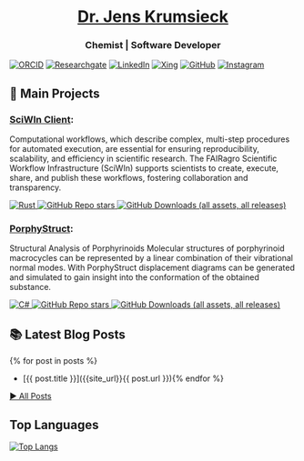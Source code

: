 <h1 align="center"><a href="https://jenskrumsieck.de">Dr. Jens Krumsieck</a></h1>
<h3 align="center">Chemist | Software Developer </h3>

[![ORCID](https://img.shields.io/badge/ORCID-a6ce39?logo=orcid&logoColor=white)](https://orcid.org/0000-0001-6242-5846)
[![Researchgate](https://img.shields.io/badge/Researchgate-00ccbb?logo=researchgate&logoColor=white)](https://www.researchgate.net/profile/Jens-Krumsieck)
[![LinkedIn](https://img.shields.io/badge/LinkedIn-0A66C2?logo=linkedin&logoColor=white)](https://www.linkedin.com/in/jenskrumsieck)
[![Xing](https://img.shields.io/badge/Xing-026466?logo=xing&logoColor=white)](https://www.xing.com/profile/Jens_Krumsieck)
[![GitHub](https://img.shields.io/badge/GitHub-333333?logo=github&logoColor=white)](https://github.com/JensKrumsieck)
[![Instagram](https://img.shields.io/badge/Instagram-DD2A7B?logo=instagram&logoColor=white)](https://www.instagram.com/jens.ation/)


## 🚀 Main Projects

### [SciWIn Client](https://github.com/fairagro/m4.4_sciwin_client):

Computational workflows, which describe complex, multi-step procedures for automated execution, are essential for ensuring reproducibility, scalability, and efficiency in scientific research. The FAIRagro Scientific Workflow Infrastructure (SciWIn) supports scientists to create, execute, share, and publish these workflows, fostering collaboration and transparency.

[![Rust](https://img.shields.io/badge/Rust-%23000000.svg?e&logo=rust&logoColor=white) ![GitHub Repo stars](https://img.shields.io/github/stars/fairagro/m4.4_sciwin_client) ![GitHub Downloads (all assets, all releases)](https://img.shields.io/github/downloads/fairagro/m4.4_sciwin_client/total)](https://github.com/fairagro/m4.4_sciwin_client)

### [PorphyStruct](https://github.com/JensKrumsieck/PorphyStruct):

Structural Analysis of Porphyrinoids Molecular structures of porphyrinoid macrocycles can be represented by a linear combination of their vibrational normal modes. With PorphyStruct displacement diagrams can be generated and simulated to gain insight into the conformation of the obtained substance.

[![C#](https://img.shields.io/badge/C%23-%238A2BE2.svg?e&logo=dotnet&logoColor=white) ![GitHub Repo stars](https://img.shields.io/github/stars/jenskrumsieck/porphystruct) ![GitHub Downloads (all assets, all releases)](https://img.shields.io/github/downloads/jenskrumsieck/porphystruct/total)](https://github.com/jenskrumsieck/porphystruct)

## 📚 Latest Blog Posts

{% for post in posts %}
- [{{ post.title }}]({{site_url}}{{ post.url }}){% endfor %}
  
[▶️ All Posts]({{site_url}}/blog)

## Top Languages

[![Top Langs](https://github-readme-stats.vercel.app/api/top-langs/?username=jenskrumsieck&langs_count=20&layout=compact)](https://github.com/anuraghazra/github-readme-stats)
